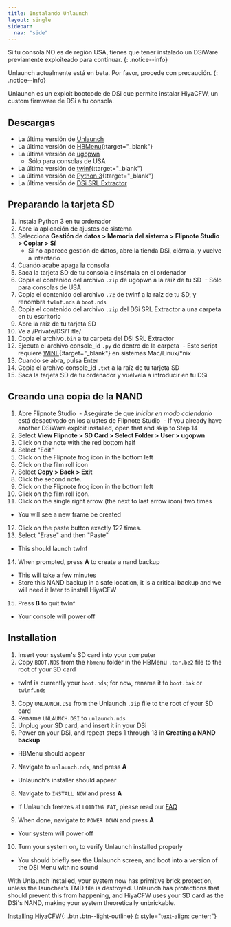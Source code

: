 ```yaml
---
title: Instalando Unlaunch
layout: single
sidebar:
  nav: "side"
---
```


Si tu consola NO es de región USA, tienes que tener instalado un DSiWare previamente exploiteado para continuar.
{: .notice--info}

Unlaunch actualmente está en beta. Por favor, procede con precaución.
{: .notice--info}

Unlaunch es un exploit bootcode de DSi que permite instalar HiyaCFW, un custom firmware de DSi a tu consola.

## Descargas
- La última versión de [Unlaunch](http://problemkaputt.de/unlaunch.zip)
- La última versión de [HBMenu](https://github.com/devkitPro/nds-hb-menu/releases/){:target="_blank"}
- La última versión de [ugopwn](/assets/files/ugopwn.zip)
  - Sólo para consolas de USA
- La última versión de [twlnf](https://github.com/Jimmy-Z/twlnf/releases){:target="_blank"}
- La última versión de [Python 3](https://www.python.org/downloads/){:target="_blank"}
- La última versión de [DSi SRL Extractor](/assets/files/dsi_srl_extract.zip)

## Preparando la tarjeta SD

1. Instala Python 3 en tu ordenador
2. Abre la aplicación de ajustes de sistema
3. Selecciona **Gestión de datos > Memoria del sistema > Flipnote Studio > Copiar > Sí**
	- Si no aparece gestión de datos, abre la tienda DSi, ciérrala, y vuelve a intentarlo
4. Cuando acabe apaga la consola
5. Saca la tarjeta SD de tu consola e insértala en el ordenador
6. Copia el contenido del archivo `.zip` de ugopwn a la raíz de tu SD
  - Sólo para consolas de USA
7. Copia el contenido del archivo `.7z` de twlnf a la raíz de tu SD, y renombra `twlnf.nds` a `boot.nds`
8. Copia el contenido del archivo `.zip` del DSi SRL Extractor a una carpeta en tu escritorio
9. Abre la raíz de tu tarjeta SD
10. Ve a /Private/DS/Title/
11. Copia el archivo`.bin` a tu carpeta del DSi SRL Extractor
12. Ejecuta el archivo console_id `.py` de dentro de la carpeta
  - Este script requiere [WINE](https://www.winehq.org/){:target="_blank"} en sistemas Mac/Linux/*nix
13. Cuando se abra, pulsa Enter
14. Copia el archivo console_id `.txt` a la raíz de tu tarjeta SD
15. Saca la tarjeta SD de tu ordenador y vuélvela a introducir en tu DSi

## Creando una copia de la NAND

1. Abre Flipnote Studio
  - Asegúrate de que *Iniciar en modo calendario* está desactivado en los ajustes de Flipnote Studio
  - If you already have another DSiWare exploit installed, open that and skip to Step 14
2. Select **View Flipnote > SD Card > Select Folder > User > ugopwn**
3. Click on the note with the red bottom half
4. Select "Edit"
5. Click on the Flipnote frog icon in the bottom left
6. Click on the film roll icon
7. Select **Copy > Back > Exit**
8. Click the second note.
9. Click on the Flipnote frog icon in the bottom left
10. Click on the film roll icon.
11. Click on the single right arrow (the next to last arrow icon) two times
  - You will see a new frame be created
12. Click on the paste button exactly 122 times.
13. Select "Erase" and then "Paste"
  - This should launch twlnf
14. When prompted, press **A** to create a nand backup
  - This will take a few minutes
  - Store this NAND backup in a safe location, it is a critical backup and we will need it later to install HiyaCFW
15. Press **B** to quit twlnf
  - Your console will power off

## Installation

1. Insert your system's SD card into your computer
2. Copy `BOOT.NDS` from the `hbmenu` folder in the HBMenu `.tar.bz2` file to the root of your SD card
  - twlnf is currently your `boot.nds`; for now, rename it to `boot.bak` or `twlnf.nds`
3. Copy `UNLAUNCH.DSI` from the Unlaunch `.zip` file to the root of your SD card
4. Rename `UNLAUNCH.DSI` to `unlaunch.nds`
5. Unplug your SD card, and insert it in your DSi
6. Power on your DSi, and repeat steps 1 through 13 in **Creating a NAND backup**
  - HBMenu should appear
7. Navigate to `unlaunch.nds`, and press **A**
  - Unlaunch's installer should appear
8. Navigate to `INSTALL NOW` and press **A**
  - If Unlaunch freezes at `LOADING FAT`, please read our [FAQ](/help/faq)
9. When done, navigate to `POWER DOWN` and press **A**
  - Your system will power off
10. Turn your system on, to verify Unlaunch installed properly
  - You should briefly see the Unlaunch screen, and boot into a version of the DSi Menu with no sound

With Unlaunch installed, your system now has primitive brick protection, unless the launcher's TMD file is destroyed. Unlaunch has protections that should prevent this from happening, and HiyaCFW uses your SD card as the DSi's NAND, making your system theoretically unbrickable.

[Installing HiyaCFW](/guide/installing-hiyacfw){: .btn .btn--light-outline}
{: style="text-align: center;"}
